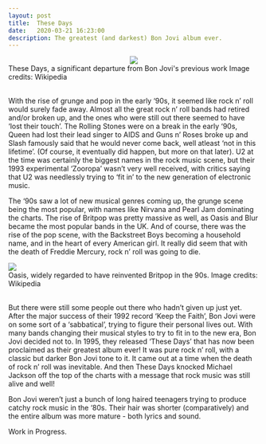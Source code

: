 ```yaml
---
layout: post
title:  These Days
date:   2020-03-21 16:23:00
description: The greatest (and darkest) Bon Jovi album ever. 
---
```


<div class="img_row">
    <center> <img src="{{ site.baseurl }}/assets/img/thesedays.jpg"> </center>
</div> 
<div class="col three caption">
    These Days, a significant departure from Bon Jovi's previous work Image credits: Wikipedia
</div>
<br>

With the rise of grunge and pop in the early ‘90s, it seemed like rock n’ roll would surely fade away. Almost all the great rock n’ roll bands had retired and/or broken up, and the ones who were still out there seemed to have ‘lost their touch’. The Rolling Stones were on a break in the early ‘90s, Queen had lost their lead singer to AIDS and Guns n’ Roses broke up and Slash famously said that he would never come back, well atleast ‘not in this lifetime’. (Of course, it eventually did happen, but more on that later). U2 at the time was certainly the biggest names in the rock music scene, but their 1993 experimental ‘Zooropa’ wasn’t very well received, with critics saying that U2 was needlessly trying to ‘fit in’ to the new generation of electronic music.

The ‘90s saw a lot of new musical genres coming up, the grunge scene being the most popular, with names like Nirvana and Pearl Jam dominating the charts. The rise of Britpop was pretty massive as well, as Oasis and Blur became the most popular bands in the UK. And of course, there was the rise of the pop scene, with the Backstreet Boys becoming a household name, and in the heart of every American girl. It really did seem that with the death of Freddie Mercury, rock n’ roll was going to die.

<div class="img_row">
    <img class="col three" src="{{ site.baseurl }}/assets/img/oasis.jpg"> </center>
</div> 
<div class="col three caption">
    Oasis, widely regarded to have reinvented Britpop in the 90s. Image credits: Wikipedia
</div>
<br>

But there were still some people out there who hadn’t given up just yet. After the major success of their 1992 record ‘Keep the Faith’, Bon Jovi were on some sort of a ‘sabbatical’, trying to figure their personal lives out. With many bands changing their musical styles to try to fit in to the new era, Bon Jovi decided not to. In 1995, they released ‘These Days’ that has now been proclaimed as their greatest album ever! It was pure rock n’ roll, with a classic but darker Bon Jovi tone to it. It came out at a time when the death of rock n’ roll was inevitable. And then These Days knocked Michael Jackson off the top of the charts with a message that rock music was still alive and well!

Bon Jovi weren’t just a bunch of long haired teenagers trying to produce catchy rock music in the ‘80s. Their hair was shorter (comparatively) and the entire album was more mature - both lyrics and sound.

Work in Progress. 
